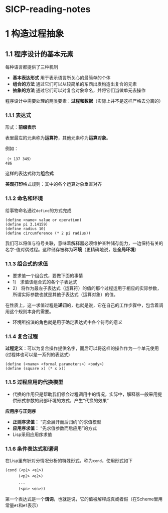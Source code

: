 # SICP-reading-notes

# 1 构造过程抽象
## 1.1 程序设计的基本元素

每种语言都提供了三种机制

* **基本表达形式** 用于表示语言所关心的最简单的个体
* **组合的方法** 通过它们可以从较简单的东西出发构造出复合的元素
* **抽象的方法** 通过它们可以对复合对象命名，并将它们当做单元去操作

程序设计中需要处理的两类要素：**过程和数据**（实际上并不是这样严格去分离的）

### 1.1.1 表达式
形式：**前缀表示**

表里最左的元素称为**运算符**，其他元素称为**运算对象**。

例如：

`（+ 137 349）`  
`486`

这样的表达式称为**组合式**

**美观打印**格式规则：其中的各个运算对象垂直对齐

### 1.1.2 命名和环境
给事物命名通过`define`的方式完成  

`(define <name> value or operation)`  
`(define pi 3.14159)`  
`(define radius 10)`  
`(define circumference (* 2 pi radius))`

我们可以将值与符号关联，意味着解释器必须维护某种储存能力，一边保持有关的名字-值对偶过程。这种储存被称为**环境**（更精确地说，是**全局环境**）

### 1.1.3 组合式的求值
* 要求值一个组合式，要做下面的事情
* 1） 求值该组合式的各个子表达式
* 2） 将作为最左子表达式（运算符）的值的那个过程运用于相应的实际参数，所谓实际参数也就是其他子表达式（运算对象）的值。

在性质上，这一求值过程是**递归**的，也就是说，它在自己的工作步骤中，包含着调用这个规则本身的需要。

* 环境所扮演的角色就是用于确定表达式中各个符号的意义

### 1.1.4 复合过程
**过程定义**：可以为复合操作提供名字，而后可以将这样的操作作为一个单元使用(过程体也可以是一系列的表达式)  

`(define (<name> <formal parameters>) <body>)`  
`(define (square x) (* x x))`

### 1.1.5 过程应用的代换模型
* 代换的作用只是帮助我们领会过程调用中的情况，实际中，解释器一般采用提供形式参数的局部环境的方式，产生“代换的效果”

**应用序与正则序**  
* **正则序求值：** “完全展开而后归约”的求值模型  
* **应用序求值：** “先求值参数而后应用”的方式  
* Lisp采用应用序求值

### 1.1.6 条件表达式和谓词
在Lisp里有针对分情况分析的特殊形式，称为`cond`，使用形式如下

`(cond (<p1> <e1>)`  
　　　`(<p2> <e2>)`  
　　　`...`  
　　　`(<pn> <en>))`

第一个表达式是一个**谓词**，也就是说，它的值被解释成真或者假（在Scheme里用常量`#t`和`#f`表示）
